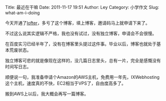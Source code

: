 Title: 最近在干嘛
Date: 2011-11-17 19:51
Author: Ley
Category: 小学作文
Slug: what-am-i-doing

今天开通了[lofter][]，多亏了这个博客，填上博客，邀请码马上就申请下来了。

不过这么说其实逻辑不严格，我也没有试过，没有独立博客，申请会不会很慢。

在百度实习已经半年了，没有在博客里头提过这件事。毕业以后，博客也就处于基本荒废状态。

独立博客可悲的就是像现在这样的，没几篇日志里头，总有一片，完全是感慨没有时间写日志。

顺便说一句，我准备申请个Amazon的AWS主机，免费用一年先，IXWebhosting这个主机，速度真的不快，EC2相当于VPS了，自由度高多了。

搬到AWS上以后，我大概会再写一篇博客。

  [lofter]: http://imley.lofter.com/ "lofter"
